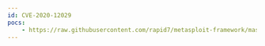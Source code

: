 ```yaml
---
id: CVE-2020-12029
pocs:
    - https://raw.githubusercontent.com/rapid7/metasploit-framework/master/modules/exploits/windows/scada/rockwell_factorytalk_rce.rb
---
```

